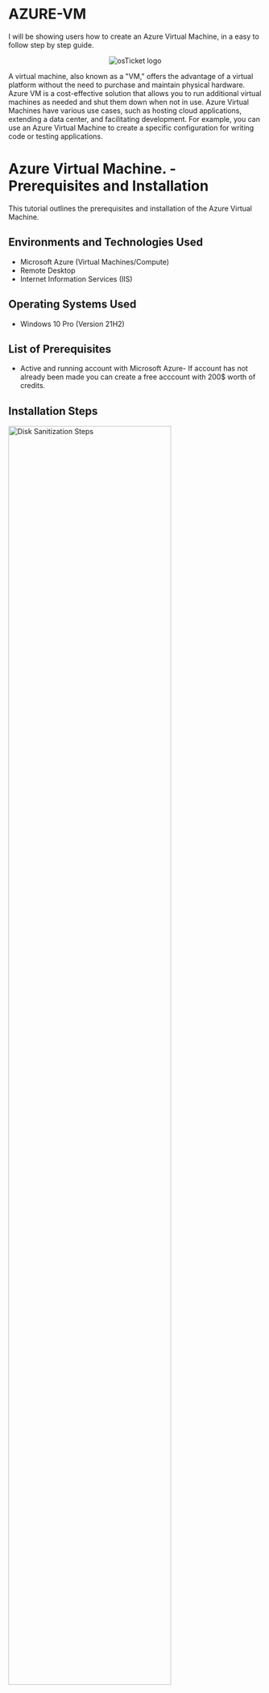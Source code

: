 # AZURE-VM
I will be showing users how to create an Azure Virtual Machine, in a easy to follow step by step guide. 
<p align="center">
<img src="https://i.imgur.com/0JqzG9w.png" alt="osTicket logo"/>
</p>


A virtual machine, also known as a "VM," offers the advantage of a virtual platform without the need to purchase and maintain physical hardware. Azure VM is a cost-effective solution that allows you to run additional virtual machines as needed and shut them down when not in use. Azure Virtual Machines have various use cases, such as hosting cloud applications, extending a data center, and facilitating development. For example, you can use an Azure Virtual Machine to create a specific configuration for writing code or testing applications.




<h1>Azure Virtual Machine. - Prerequisites and Installation</h1>
This tutorial outlines the prerequisites and installation of the Azure Virtual Machine.<br />


<h2>Environments and Technologies Used</h2>

- Microsoft Azure (Virtual Machines/Compute)
- Remote Desktop
- Internet Information Services (IIS)

<h2>Operating Systems Used </h2>

- Windows 10 Pro </b> (Version 21H2)

<h2>List of Prerequisites</h2>

- Active and running account with Microsoft Azure- If account has not already been made you can create a free acccount with 200$ worth of credits.

<h2>Installation Steps</h2>

<p>
<img src="https://i.imgur.com/QjuBv2n.png" height="80%" width="80%" alt="Disk Sanitization Steps"/>
</p>
<p>
1. Navigate to portal.azure.com, Once you're signed into your Azure account with your free subscription, navigate to the "Resource Groups" tab and create a Resource Group. 
</p>
<br />

<p>
<img src="https://i.imgur.com/OxKYmjn.png" height="80%" width="80%" alt="Disk Sanitization Steps"/>
</p>
<p>
2. Select your active subscription, and name your Resource Group-NOTE it can be named anything. The region you place your Resource Group in will have to match with the region where you place your VM in, so take note of it. 

</p>
<br />

<p>
<img src="https://i.imgur.com/Sjyv2JQ.png**" height="80%" width="80%" alt="Disk Sanitization Steps"/>
</p>
<p>
3. After Reviewing & creating your RG you’ll now be able to deploy it. Take note of your Location.

</p>
<br />
<p>
<img src="https://i.imgur.com/COWvQ76.png" height="80%" width="80%" alt="Disk Sanitization Steps"/>
</p>
<p>
4. Navigate to either the top search bar, or “Recent Services” where you will find “Virtual Machines”, both will take you tothe Virtual Machine creation page.

</p>
<br />
<p>
<img src="https://i.imgur.com/s3U0HSL.png" height="80%" width="80%" alt="Disk Sanitization Steps"/>
</p>
<p>
5. Navigate to either the top left corner of the screen or the bottom of the middle screen and create your VM, both will yield the same options.

</p>
<br />
<p>
<img src="https://i.imgur.com/Z75UIq5.png" height="80%" width="80%" alt="Disk Sanitization Steps"/>
</p>
<p>
6. Before you’ve created your Virtual Machine specifications on what, how, and where you want your VM to run will be displayed to you. Depending on your project specifications you will find all that you need  to fulfill those certain specifications here. Other than that now you choose your active free subscription, along with the Resource Group we just previously made. Name your Virtual Machine, and for Region place your VM in the same region the Resource Group was made. 

</p>
<br />
<p>
<img src="https://i.imgur.com/gJTstCv.png" height="80%" width="80%" alt="Disk Sanitization Steps"/>
</p>
<p>
7. Select which image or Operating System you would like your VM to be deployed in, for this test we will select “Windows 10 Pro, Version 21H2”. Scrolling down you will find the “Size” section where you can choose the size of the virtual CPU’s, GiB's, as well as the monthly costs that best suite your project.

</p>
<br />
<p>
<img src="https://i.imgur.com/JYjlDNe.png" height="80%" width="80%" alt="Disk Sanitization Steps"/>
</p>
<p>
8. After confirming and checking both of the check boxes you are ready to deploy your virtual machine where you can now use it as a wide array of tasks. Be sure to delete your Resource Group after you're done which will also subsequently delete the Virtual Machine associated with it, so you do not waste any uneccesary money. 
</p>
<br />


Remote access to your Virtual Machine 

1. Search for "Virtual Machines" in the search bar or find it under the "Azure Services" tab
2. Select the name of your VM to access the overview page, which displays information about your VM, including a public IP address and a private IP address
3. Copy or note down the public IP address
4. If using Windows, open the start menu and search for "Remote Desktop"
5. Enter the public IP address into the remote desktop screen, along with the username and password used to create the VM
6. If a warning message appears, ignore it and click "Yes"
7. The virtual machine should open on the screen and start loading
8. Enter the username and password when prompted to access the virtual machine



